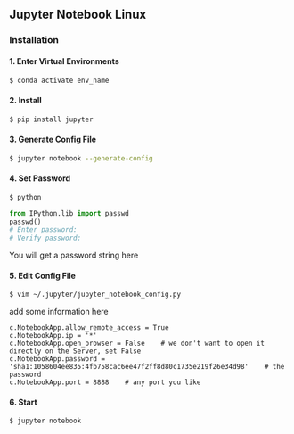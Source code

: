 ## Jupyter Notebook Linux

### Installation
#### 1. Enter Virtual Environments
```bash
$ conda activate env_name
```

#### 2. Install
```bash
$ pip install jupyter
```

#### 3. Generate Config File
```bash
$ jupyter notebook --generate-config
```

#### 4. Set Password
```bash
$ python
```

```python
from IPython.lib import passwd
passwd()
# Enter password:
# Verify password: 
```
You will get a password string here

#### 5. Edit Config File
```bash
$ vim ~/.jupyter/jupyter_notebook_config.py
```
add some information here

```
c.NotebookApp.allow_remote_access = True
c.NotebookApp.ip = '*'
c.NotebookApp.open_browser = False    # we don't want to open it directly on the Server, set False
c.NotebookApp.password = 'sha1:1058604ee835:4fb758cac6ee47f2ff8d80c1735e219f26e34d98'    # the password
c.NotebookApp.port = 8888    # any port you like
```

#### 6. Start
```bash
$ jupyter notebook
```